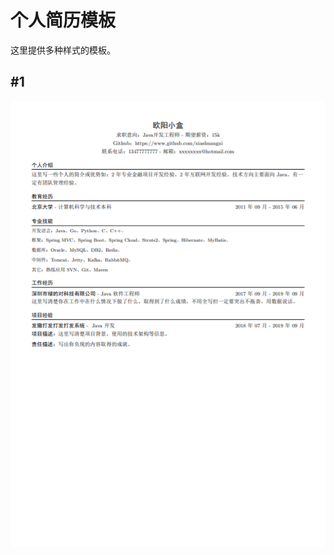 # 个人简历模板

这里提供多种样式的模板。

## #1
![resume](https://github.com/xiashuangxi/latextemplate/blob/master/template/resume/resume.png)